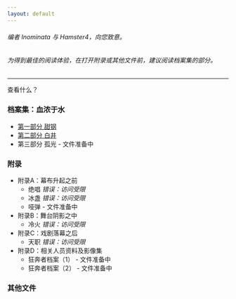 ```yaml
---
layout: default
---
```


###### 编者 Inominata 与 Hamster4，向您致意。
###### 为得到最佳的阅读体验，在打开附录或其他文件前，建议阅读档案集的部分。

* * *

查看什么？

### 档案集：血浓于水

- [第一部分 甜钢](./main/part1.html)
- [第二部分 白井](./main/part2.html)
- 第三部分 孤光 - 文件准备中

### 附录

- 附录A：幕布升起之前
  - 绝唱 _错误：访问受限_
  - 冰盏 _错误：访问受限_
  - 哑弹 - 文件准备中
- 附录B：舞台阴影之中
  - 冷火 _错误：访问受限_
- 附录C：戏剧落幕之后
  - 天职 _错误：访问受限_
- 附录D：相关人员资料及影像集
  - 狂奔者档案（1） - 文件准备中
  - 狂奔者档案（2） - 文件准备中

### 其他文件
